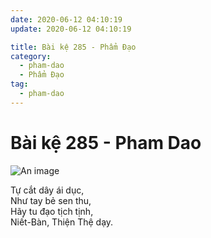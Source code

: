 ```yaml
---
date: 2020-06-12 04:10:19
update: 2020-06-12 04:10:19

title: Bài kệ 285 - Phẩm Đạo
category:
  - pham-dao
  - Phẩm Đạo
tag:
  - pham-dao
---
```


# Bài kệ 285 - Pham Dao

![An image](/img/pham-dao/pham-dao-285.jpg)

Tự cắt dây ái dục,<br>Như tay bẻ sen thu,<br>Hãy tu đạo tịch tịnh,<br>Niết-Bàn, Thiện Thệ dạy.<br>
